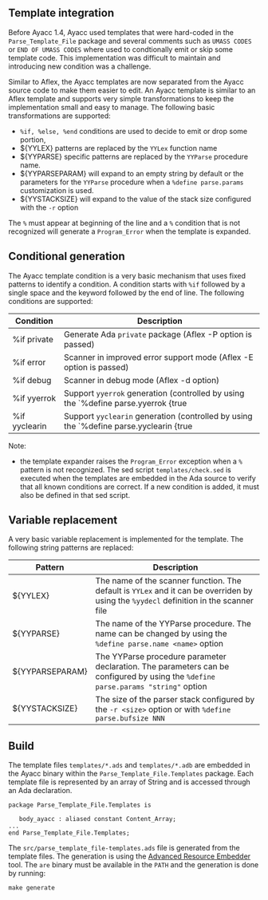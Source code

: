 ## Template integration

Before Ayacc 1.4, Ayacc used templates that were hard-coded in the `Parse_Template_File`
package and several comments such as `UMASS CODES` or `END OF UMASS CODES` where
used to condtionally emit or skip some template code.  This implementation was
difficult to maintain and introducing new condition was a challenge.

Similar to Aflex, the Ayacc templates are now separated from the Ayacc source code to make
them easier to edit.  An Ayacc template is similar to an Aflex template and supports very
simple transformations to keep the implementation small and easy to manage.  The following basic
transformations are supported:

- `%if, %else, %end` conditions are used to decide to emit or drop some portion,
- ${YYLEX} patterns are replaced by the `YYLex` function name
- ${YYPARSE} specific patterns are replaced by the `YYParse` procedure name.
- ${YYPARSEPARAM} will expand to an empty string by default or the parameters for the `YYParse` procedure when a `%define parse.params` customization is used.
- ${YYSTACKSIZE} will expand to the value of the stack size configured with the `-r` option

The `%` must appear at beginning of the line and a `%` condition that is not
recognized will generate a `Program_Error` when the template is expanded.

## Conditional generation

The Ayacc template condition is a very basic mechanism that uses fixed
patterns to identify a condition.  A condition starts with `%if` followed by
a single space and the keyword followed by the end of line.
The following conditions are supported:

| Condition        | Description                                                |
|------------------|------------------------------------------------------------|
| %if private      | Generate Ada `private` package (Aflex -P option is passed) |
| %if error        | Scanner in improved error support mode (Aflex -E option is passed) |
| %if debug        | Scanner in debug mode (Aflex -d option) |
| %if yyerrok      | Support `yyerrok` generation (controlled by using the `%define parse.yyerrok {true|false}`) |
| %if yyclearin    | Support `yyclearin` generation (controlled by using the `%define parse.yyclearin {true|false}`) |

Note:
- the template expander raises the `Program_Error` exception when a `%` pattern is not recognized.
  The sed script `templates/check.sed` is executed when the templates are embedded in the Ada source
  to verify that all known conditions are correct.  If a new condition is added, it must also be
  defined in that sed script.

## Variable replacement

A very basic variable replacement is implemented for the template.
The following string patterns are replaced:

| Pattern   | Description                                         |
|-----------|-----------------------------------------------------|
| ${YYLEX}  | The name of the scanner function.  The default is `YYLex` and it can be overriden by using the `%yydecl` definition in the scanner file |
| ${YYPARSE}   | The name of the YYParse procedure.  The name can be changed by using the `%define parse.name <name>` option |
| ${YYPARSEPARAM} | The YYParse procedure parameter declaration.  The parameters can be configured by using the `%define parse.params "string"` option |
| ${YYSTACKSIZE} | The size of the parser stack configured by the `-r <size>` option or with `%define parse.bufsize NNN` |

## Build

The template files `templates/*.ads` and `templates/*.adb` are embedded in the Ayacc
binary within the `Parse_Template_File.Templates` package.  Each template file is represented
by an array of String and is accessed through an Ada declaration.

```
package Parse_Template_File.Templates is

   body_ayacc : aliased constant Content_Array;
...
end Parse_Template_File.Templates;
```

The `src/parse_template_file-templates.ads` file is generated from the template files.
The generation is using the [Advanced Resource Embedder](https://gitlab.com/stcarrez/resource-embedder)
tool.  The `are` binary must be available in the `PATH` and the generation is done by running:

```
make generate
```
